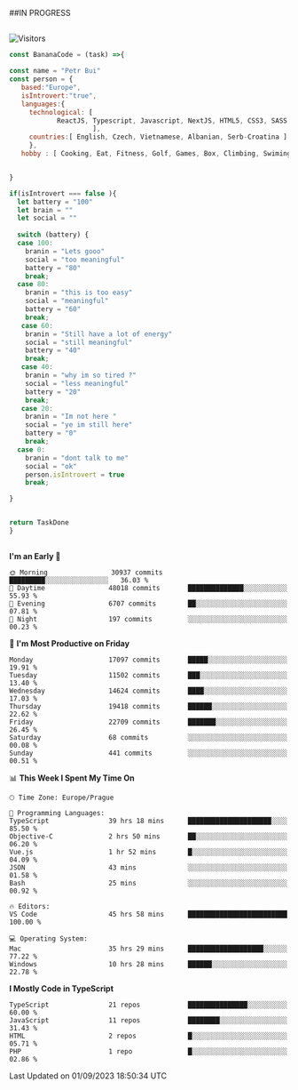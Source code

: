 ##IN PROGRESS
##
![Visitors](https://komarev.com/ghpvc/?username=petrbui&style=for-the-badge&label=Visitors+👀)
```Javascript
const BananaCode = (task) =>{

const name = "Petr Bui"
const person = {
   based:"Europe",
   isIntrovert:"true",
   languages:{
     technological: [ 
            ReactJS, Typescript, Javascript, NextJS, HTML5, CSS3, SASS, Redux, Node, Storybook, Styled-Component
                     ],
     countries:[ English, Czech, Vietnamese, Albanian, Serb-Croatina ]
     },
   hobby : [ Cooking, Eat, Fitness, Golf, Games, Box, Climbing, Swiming],


}

if(isIntrovert === false ){
  let battery = "100"
  let brain = ""
  let social = ""
  
  switch (battery) {
  case 100:
    branin = "Lets gooo"
    social = "too meaningful"
    battery = "80"
    break;
  case 80:
    branin = "this is too easy"
    social = "meaningful"
    battery = "60"
    break;
   case 60:
    branin = "Still have a lot of energy"
    social = "still meaningful"
    battery = "40"
    break;
   case 40:
    branin = "why im so tired ?"
    social = "less meaningful"
    battery = "20"
    break;
   case 20:
    branin = "Im not here "
    social = "ye im still here"
    battery = "0"
    break;
  case 0:
    branin = "dont talk to me"
    social = "ok"
    person.isIntrovert = true
    break;

}


return TaskDone
}
```



##
<!--
[![My GitHub stats](https://github-readme-stats.vercel.app/api?username=petrbui&theme=github_dark)](https://github.com/anuraghazra/github-readme-stats)

[![My wakatime stats](https://github-readme-stats.vercel.app/api/wakatime?username=petrbui&theme=github_dark)](https://github.com/anuraghazra/github-readme-stats)
-->
<!--START_SECTION:waka-->
**I'm an Early 🐤** 

```text
🌞 Morning                30937 commits       █████████░░░░░░░░░░░░░░░░   36.03 % 
🌆 Daytime                48018 commits       ██████████████░░░░░░░░░░░   55.93 % 
🌃 Evening                6707 commits        ██░░░░░░░░░░░░░░░░░░░░░░░   07.81 % 
🌙 Night                  197 commits         ░░░░░░░░░░░░░░░░░░░░░░░░░   00.23 % 
```
📅 **I'm Most Productive on Friday** 

```text
Monday                   17097 commits       █████░░░░░░░░░░░░░░░░░░░░   19.91 % 
Tuesday                  11502 commits       ███░░░░░░░░░░░░░░░░░░░░░░   13.40 % 
Wednesday                14624 commits       ████░░░░░░░░░░░░░░░░░░░░░   17.03 % 
Thursday                 19418 commits       ██████░░░░░░░░░░░░░░░░░░░   22.62 % 
Friday                   22709 commits       ███████░░░░░░░░░░░░░░░░░░   26.45 % 
Saturday                 68 commits          ░░░░░░░░░░░░░░░░░░░░░░░░░   00.08 % 
Sunday                   441 commits         ░░░░░░░░░░░░░░░░░░░░░░░░░   00.51 % 
```


📊 **This Week I Spent My Time On** 

```text
🕑︎ Time Zone: Europe/Prague

💬 Programming Languages: 
TypeScript               39 hrs 18 mins      █████████████████████░░░░   85.50 % 
Objective-C              2 hrs 50 mins       ██░░░░░░░░░░░░░░░░░░░░░░░   06.20 % 
Vue.js                   1 hr 52 mins        █░░░░░░░░░░░░░░░░░░░░░░░░   04.09 % 
JSON                     43 mins             ░░░░░░░░░░░░░░░░░░░░░░░░░   01.58 % 
Bash                     25 mins             ░░░░░░░░░░░░░░░░░░░░░░░░░   00.92 % 

🔥 Editors: 
VS Code                  45 hrs 58 mins      █████████████████████████   100.00 % 

💻 Operating System: 
Mac                      35 hrs 29 mins      ███████████████████░░░░░░   77.22 % 
Windows                  10 hrs 28 mins      ██████░░░░░░░░░░░░░░░░░░░   22.78 % 
```

**I Mostly Code in TypeScript** 

```text
TypeScript               21 repos            ███████████████░░░░░░░░░░   60.00 % 
JavaScript               11 repos            ████████░░░░░░░░░░░░░░░░░   31.43 % 
HTML                     2 repos             █░░░░░░░░░░░░░░░░░░░░░░░░   05.71 % 
PHP                      1 repo              █░░░░░░░░░░░░░░░░░░░░░░░░   02.86 % 
```




 Last Updated on 01/09/2023 18:50:34 UTC
<!--END_SECTION:waka-->

